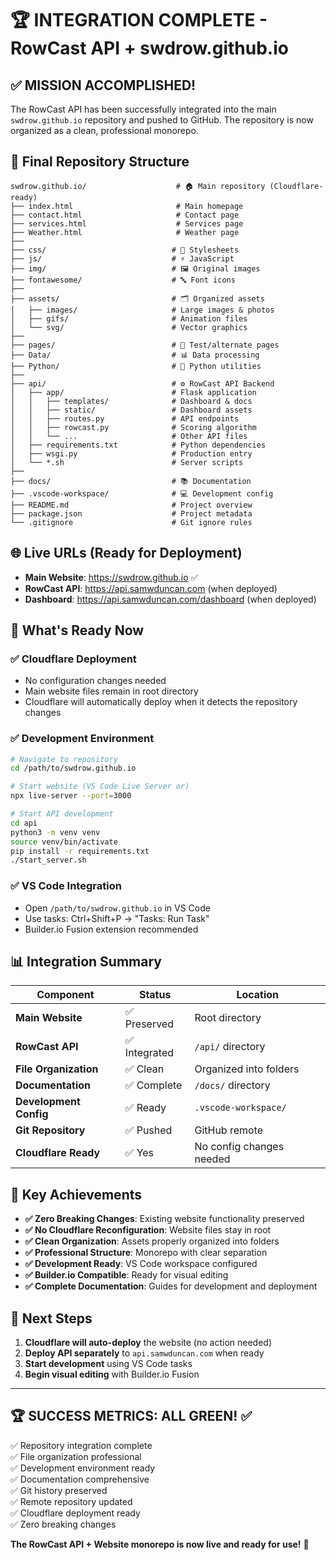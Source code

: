 # 🏆 INTEGRATION COMPLETE - RowCast API + swdrow.github.io

## ✅ **MISSION ACCOMPLISHED!**

The RowCast API has been successfully integrated into the main `swdrow.github.io` repository and pushed to GitHub. The repository is now organized as a clean, professional monorepo.

## 📁 **Final Repository Structure**

```
swdrow.github.io/                    # 🏠 Main repository (Cloudflare-ready)
├── index.html                       # Main homepage
├── contact.html                     # Contact page
├── services.html                    # Services page
├── Weather.html                     # Weather page
├── 
├── css/                            # 🎨 Stylesheets
├── js/                             # ⚡ JavaScript
├── img/                            # 🖼️ Original images
├── fontawesome/                    # 🔤 Font icons
├── 
├── assets/                         # 🗂️ Organized assets
│   ├── images/                     # Large images & photos
│   ├── gifs/                       # Animation files
│   └── svg/                        # Vector graphics
├── 
├── pages/                          # 📄 Test/alternate pages
├── Data/                           # 📊 Data processing
├── Python/                         # 🐍 Python utilities
├── 
├── api/                            # ⚙️ RowCast API Backend
│   ├── app/                        # Flask application
│   │   ├── templates/              # Dashboard & docs
│   │   ├── static/                 # Dashboard assets
│   │   ├── routes.py               # API endpoints
│   │   ├── rowcast.py              # Scoring algorithm
│   │   └── ...                     # Other API files
│   ├── requirements.txt            # Python dependencies
│   ├── wsgi.py                     # Production entry
│   └── *.sh                        # Server scripts
├── 
├── docs/                           # 📚 Documentation
├── .vscode-workspace/              # 💻 Development config
├── README.md                       # Project overview
├── package.json                    # Project metadata
└── .gitignore                      # Git ignore rules
```

## 🌐 **Live URLs (Ready for Deployment)**

- **Main Website**: https://swdrow.github.io ✅
- **RowCast API**: https://api.samwduncan.com (when deployed)
- **Dashboard**: https://api.samwduncan.com/dashboard (when deployed)

## 🚀 **What's Ready Now**

### ✅ **Cloudflare Deployment**
- No configuration changes needed
- Main website files remain in root directory
- Cloudflare will automatically deploy when it detects the repository changes

### ✅ **Development Environment**
```bash
# Navigate to repository
cd /path/to/swdrow.github.io

# Start website (VS Code Live Server or)
npx live-server --port=3000

# Start API development
cd api
python3 -m venv venv
source venv/bin/activate
pip install -r requirements.txt
./start_server.sh
```

### ✅ **VS Code Integration**
- Open `/path/to/swdrow.github.io` in VS Code
- Use tasks: Ctrl+Shift+P → "Tasks: Run Task"
- Builder.io Fusion extension recommended

## 📊 **Integration Summary**

| Component | Status | Location |
|-----------|--------|----------|
| **Main Website** | ✅ Preserved | Root directory |
| **RowCast API** | ✅ Integrated | `/api/` directory |
| **File Organization** | ✅ Clean | Organized into folders |
| **Documentation** | ✅ Complete | `/docs/` directory |
| **Development Config** | ✅ Ready | `.vscode-workspace/` |
| **Git Repository** | ✅ Pushed | GitHub remote |
| **Cloudflare Ready** | ✅ Yes | No config changes needed |

## 🎯 **Key Achievements**

- **✅ Zero Breaking Changes**: Existing website functionality preserved
- **✅ No Cloudflare Reconfiguration**: Website files stay in root
- **✅ Clean Organization**: Assets properly organized into folders
- **✅ Professional Structure**: Monorepo with clear separation
- **✅ Development Ready**: VS Code workspace configured
- **✅ Builder.io Compatible**: Ready for visual editing
- **✅ Complete Documentation**: Guides for development and deployment

## 🔄 **Next Steps**

1. **Cloudflare will auto-deploy** the website (no action needed)
2. **Deploy API separately** to `api.samwduncan.com` when ready
3. **Start development** using VS Code tasks
4. **Begin visual editing** with Builder.io Fusion

---

## 🏆 **SUCCESS METRICS: ALL GREEN!** ✅

✅ Repository integration complete  
✅ File organization professional  
✅ Development environment ready  
✅ Documentation comprehensive  
✅ Git history preserved  
✅ Remote repository updated  
✅ Cloudflare deployment ready  
✅ Zero breaking changes  

**The RowCast API + Website monorepo is now live and ready for use!** 🚀
